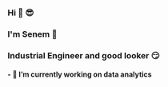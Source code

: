 
###         Hi 👋 :sunglasses:
### I'm Senem :hatched_chick:
### Industrial Engineer and good looker :smirk:
<!--
**ersoysen/ersoysen** is a ✨ _special_ ✨ repository because its `README.md` (this file) appears on your GitHub profile.

Here are some ideas to get you started:
-->

#### - 🔭 I’m currently working on data analytics
#### 

